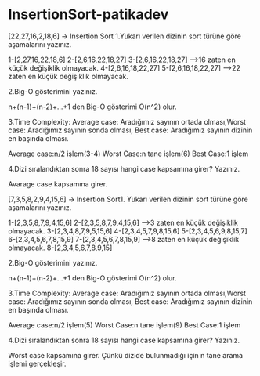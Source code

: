 # InsertionSort-patikadev

[22,27,16,2,18,6] -> Insertion Sort
1.Yukarı verilen dizinin sort türüne göre aşamalarını yazınız.

1-[2,27,16,22,18,6]
2-[2,6,16,22,18,27]
3-[2,6,16,22,18,27] -->16 zaten en küçük değişiklik olmayacak.
4-[2,6,16,18,22,27]
5-[2,6,16,18,22,27] -->22 zaten en küçük değişiklik olmayacak.

2.Big-O gösterimini yazınız.

n+(n-1)+(n-2)+...+1 den Big-O gösterimi O(n^2) olur.

3.Time Complexity: Average case: Aradığımız sayının ortada olması,Worst case: Aradığımız sayının sonda olması, Best case: Aradığımız sayının dizinin en başında olması.

Average case:n/2 işlem(3-4)
Worst Case:n tane işlem(6)
Best Case:1 işlem

4.Dizi sıralandıktan sonra 18 sayısı hangi case kapsamına girer? Yazınız.


Avarage case kapsamına girer.



[7,3,5,8,2,9,4,15,6] -> Insertion Sort1.
Yukarı verilen dizinin sort türüne göre aşamalarını yazınız.

1-[2,3,5,8,7,9,4,15,6]
2-[2,3,5,8,7,9,4,15,6] -->3 zaten en küçük değişiklik olmayacak.
3-[2,3,4,8,7,9,5,15,6] 
4-[2,3,4,5,7,9,8,15,6]
5-[2,3,4,5,6,9,8,15,7]
6-[2,3,4,5,6,7,8,15,9]
7-[2,3,4,5,6,7,8,15,9] -->8 zaten en küçük değişiklik olmayacak.
8-[2,3,4,5,6,7,8,9,15]

2.Big-O gösterimini yazınız.



n+(n-1)+(n-2)+...+1 den Big-O gösterimi O(n^2) olur.

3.Time Complexity: Average case: Aradığımız sayının ortada olması,Worst case: Aradığımız sayının sonda olması, Best case: Aradığımız sayının dizinin en başında olması.

Average case:n/2 işlem(5)
Worst Case:n tane işlem(9)
Best Case:1 işlem

4.Dizi sıralandıktan sonra 18 sayısı hangi case kapsamına girer? Yazınız.



Worst case kapsamına girer. Çünkü dizide bulunmadığı için n tane arama işlemi gerçekleşir.

